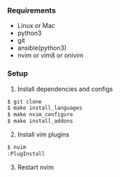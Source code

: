 ### Requirements

* Linux or Mac
* python3
* git
* ansible(python3)
* nvim or vim8 or onivim

### Setup

1. Install dependencies and configs

```sh
$ git clone
$ make install_languages
$ make nvim_configure
$ make install_addons
```

2. Install vim plugins

```sh
$ nvim
:PlugInstall
```

3. Restart nvim
